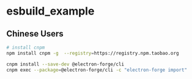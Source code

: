 # esbuild_example

## Chinese Users

``` sh
# install cnpm
npm install cnpm -g  --registry=https://registry.npm.taobao.org

cnpm install --save-dev @electron-forge/cli
cnpm exec --package=@electron-forge/cli -c "electron-forge import"
```